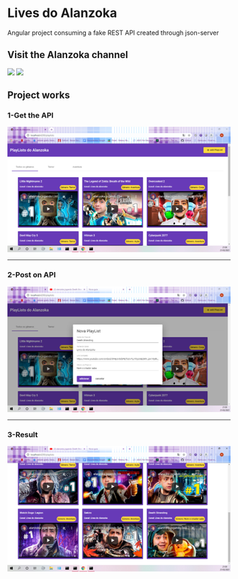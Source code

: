 # Lives do Alanzoka

Angular project consuming a fake REST API created through json-server

## Visit the Alanzoka channel

[![](https://img.shields.io/badge/YouTube-FF0000?style=for-the-badge&logo=youtube&logoColor=white)](https://www.youtube.com/channel/UC5aVIcrd8YUcjlFeRMmJMsA)
[![](https://img.shields.io/badge/Twitch-9146FF?style=for-the-badge&logo=twitch&logoColor=white)](https://www.twitch.tv/alanzoka)

## Project works

### 1-Get the API
![](https://github.com/GArticuno/Angular-Api-_with_json-server/blob/main/image1.png)

---
### 2-Post on API
![](https://github.com/GArticuno/Angular-Api-_with_json-server/blob/main/image2.png)

---
### 3-Result
![](https://github.com/GArticuno/Angular-Api-_with_json-server/blob/main/image3.png)
